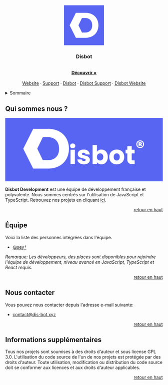 <a id="readme-top"></a>

<br />
<div align="center">
  <a href="https://github.com/disbot-development">
    <img src="Images/Blurple White.png" alt="Logo" width="128" height="128">
  </a>

  <h3 align="center">Disbot</h3>

  <p align="center">
    <br />
    <a href="https://dis-bot.xyz"><strong>Découvrir »</strong></a>
    <br />
    <br />
    <a href="https://dis-bot.xyz">Website</a>
    ·
    <a href="https://discord.gg/YPW3ZNuKW5">Support</a>
    ·
    <a href="https://github.com/disbot-development/disbot">Disbot</a>
    ·
    <a href="https://github.com/disbot-development/disbot-support">Disbot Support</a>
    ·
    <a href="https://github.com/disbot-development/disbot-website">Disbot Website</a>
  </p>
</div>

<details>
  <summary>Sommaire</summary>
  <ol>
    <li>
      <a href="#qui-sommes-nous-">Qui sommes nous ?</a>
    </li>
    <li>
      <a href="#équipe">Équipe</a>
    </li>
    <li>
      <a href="#nous-contacter">Nous contacter</a>
    </li>
    <li>
      <a href="#informations-supplémentaires">Informations supplémentaires</a>
    </li>
  </ol>
</details>

## Qui sommes nous ?

<a href="https://github.com/disbot-development">
  <img src="Images/Blurple_White_Banner.png" alt="Banner">
</a>

**Disbot Development** est une équipe de développement française et polyvalente. Nous sommes centrés sur l'utilisation de JavaScript et TypeScript.
Retrouvez nos projets en cliquant [ici](https://github.com/orgs/Disbot-Development/repositories).

<p align="right"><a href="#readme-top">retour en haut</a></p>

## Équipe

Voici la liste des personnes intégrées dans l'équipe.
- [@sey†](https://github.com/seyiooo)

*Remarque: Les développeurs, des places sont disponibles pour rejoindre l'équipe de développement, niveau avancé en JavaScript, TypeScript et React requis.*

<p align="right"><a href="#readme-top">retour en haut</a></p>

## Nous contacter

Vous pouvez nous contacter depuis l'adresse e-mail suivante:
- [contact@dis-bot.xyz](mailto:contact@dis-bot.xyz)

<p align="right"><a href="#readme-top">retour en haut</a></p>

## Informations supplémentaires

Tous nos projets sont soumises à des droits d'auteur et sous license GPL 3.0.
L'utilisation du code source de l'un de nos projets est protégée par des droits d'auteur. Toute utilisation, modification ou distribution du code source doit se conformer aux licences et aux droits d'auteur applicables.

<p align="right"><a href="#readme-top">retour en haut</a></p>
